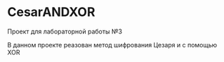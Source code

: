 # CesarANDXOR
Проект для лабораторной работы №3

В данном проекте реазован метод шифрования Цезаря и с помощью XOR

